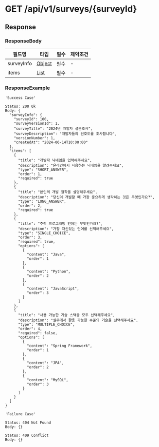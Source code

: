 # GET /api/v1/surveys/{surveyId}

## Response

### ResponseBody

| 필드명        | 타입                                      | 필수 | 제약조건 |
|------------|-----------------------------------------|----|------|
| surveyInfo | [Object](../dto/SurveyInfoDto.md)       | 필수 | -    |
| items      | [List](../dto/SurveyQuestionItemDto.md) | 필수 | -    |

### ResponseExample
```text
'Success Case'

Status: 200 Ok
Body: {
  "surveyInfo": {
    "surveyId": 100,
    "surveyVersionId": 1,
    "surveyTitle": "2024년 개발자 설문조사",
    "surveyDescription": "개발자들의 선호도를 조사합니다",
    "versionNumber": 1,
    "createdAt": "2024-06-14T10:00:00"
  },
  "items": [
    {
      "title": "개발자 닉네임을 입력해주세요",
      "description": "온라인에서 사용하는 닉네임을 알려주세요",
      "type": "SHORT_ANSWER",
      "order": 1,
      "required": true
    },
    {
      "title": "본인의 개발 철학을 설명해주세요",
      "description": "당신이 개발할 때 가장 중요하게 생각하는 것은 무엇인가요?",
      "type": "LONG_ANSWER",
      "order": 2,
      "required": true
    },
    {
      "title": "주력 프로그래밍 언어는 무엇인가요?",
      "description": "가장 자신있는 언어를 선택해주세요",
      "type": "SINGLE_CHOICE",
      "order": 3,
      "required": true,
      "options": [
        {
          "content": "Java",
          "order": 1
        },
        {
          "content": "Python",
          "order": 2
        },
        {
          "content": "JavaScript",
          "order": 3
        }
      ]
    },
    {
      "title": "사용 가능한 기술 스택을 모두 선택해주세요",
      "description": "실무에서 활용 가능한 수준의 기술을 선택해주세요",
      "type": "MULTIPLE_CHOICE",
      "order": 4,
      "required": false,
      "options": [
        {
          "content": "Spring Framework",
          "order": 1
        },
        {
          "content": "JPA",
          "order": 2
        },
        {
          "content": "MySQL",
          "order": 3
        }
      ]
    }
  ]
}
```

```text
'Failure Case'

Status: 404 Not Found
Body: {}

Status: 409 Conflict
Body: {}
```